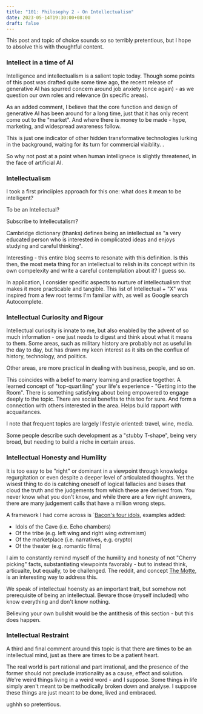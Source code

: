 ```yaml
---
title: "101: Philosophy 2 - On Intellectualism"
date: 2023-05-14T19:30:00+08:00
draft: false
---
```

This post and topic of choice sounds so so terribly pretentious, but I hope to absolve this with thoughtful content. 

### Intellect in a time of AI

Intelligence and intellectualism is a salient topic today. Though some points of this post was drafted quite some time ago, the recent release of generative AI has spurred concern around job anxiety (once again) - as we question our own roles and relevance (in specific areas). 

As an added comment, I believe that the core function and design of generative AI has been around for a long time, just that it has only recent come out to the "market". And where there is money to be made - hype, marketing, and widespread awareness follow.
 
This is just one indicator of other hidden transformative technologies lurking in the background, waiting for its turn for commercial viaiblity. . 

So why not post at a point when human intellignece is slightly threatened, in the face of artificial AI.

### Intellectualism 
I took a first princiiples approach for this one: what does it mean to be intelligent?

To be an Intellectual? 

Subscribe to Intellecutalism?

Cambridge dictionary (thanks) defines being an intellectual as "a very educated person who is interested in complicated ideas and enjoys studying and careful thinking".

Interesting - this entire blog seems to resonate with this definition. Is this then, the most meta thing for an intellectual to relish in its concept within its own compelexity and write a careful contemplation about it? I guess so.

In application, I consider specific aspects to nurture of intellectualism that makes it more practicable and tangible. This list of Intellectual + "X" was inspired from a few root terms I'm familiar with, as well as Google search Autocomplete.

### Intellectual Curiosity and Rigour

Intellectual curiosity is innate to me, but also enabled by the advent of so much information - one just needs to digest and think about what it means to them. Some areas, such as military history are probably not as useful in the day to day, but has drawn my keen interest as it sits on the conflux of history, technology, and politics.

Other areas, are more practical in dealing with business, people, and so on.

This coincides with a belief to marry learning and practice together. A learned concept of "top-quartiling" your life's experience - "Getting into the Room". There is something satisfying about being empowered to engage deeply to the topic. There are social benefits to this too for sure. And form a connection with others interested in the area. Helps build rapport with acquaitances. 

I note that frequent topics are largely lifestyle oriented: travel, wine, media. 

Some people describe such development as a "stubby T-shape", being very broad, but needing to build a niche in certain areas.

### Intellectual Honesty and Humility

It is too easy to be "right" or dominant in a viewpoint through knowledge regurgitation or even despite a deeper level of articulated thoughts. Yet the wisest thing to do is catching oneself of logical fallacies and biases that cloud the truth and the judgements from which these are derived from. You never know what you don't know, and while there are a few right answers, there are many judgement calls that have a million wrong steps.

A framework I had come across is `[Bacon's four idols](https://sirbacon.org/4-idols), examples added: 

- Idols of the Cave (i.e. Echo chambers)
- Of the tribe (e.g. left wing and right wing extremism)
- Of the marketplace (i.e. narratives, e.g. crypto)
- Of the theater (e.g. romantic films)

I aim to constantly remind myself of the humility and honesty of not "Cherry picking" facts, substantiating viewpoints favorably - but to instead think, articualte, but equally, to be challenged. The reddit, and concept [The Motte](https://www.themotte.org/), is an interesting way to address this. 

We speak of intellectual hoensty as an important trait, but somehow not  prerequisite of being an intellectual. Beware those (myself included) who know everything and don't know nothing.  

Believing your own bullshit would be the antithesis of this section - but this does happen.

### Intellectual Restraint

A third and final comment around this topic is that there are times to be an intellectual mind, just as there are times to be a patient heart. 

The real world is part rational and part irrational, and the presence of the former should not preclude irrationality as a cause, effect and solution. We're weird things living in a weird word - and I suppose. Some things in life simply aren't meant to be methodically broken down and analyse. I suppose these things are just meant to be done, lived and embraced. 

ughhh so pretentious. 
